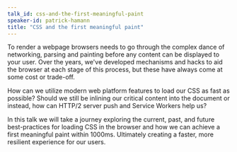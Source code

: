 ```yaml
---
talk_id: css-and-the-first-meaningful-paint
speaker-id: patrick-hamann
title: "CSS and the first meaningful paint"
---
```


<p>
To render a webpage browsers needs to go through the complex dance of networking, parsing and painting before any content can be displayed to your user. Over the years, we've developed mechanisms and hacks to aid the browser at each stage of this process, but these have always come at some cost or trade-off.
</p>
<p>
How can we utilize modern web platform features to load our CSS as fast as possible? Should we still be inlining our critical content into the document or instead, how can HTTP/2 server push and Service Workers help us?
</p>
<p>
In this talk we will take a journey exploring the current, past, and future best-practices for loading CSS in the browser and how we can achieve a first meaningful paint within 1000ms. Ultimately creating a faster, more resilient experience for our users.
</p>
